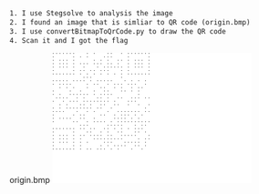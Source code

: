 ```
1. I use Stegsolve to analysis the image
2. I found an image that is simliar to QR code (origin.bmp)
3. I use convertBitmapToQrCode.py to draw the QR code
4. Scan it and I got the flag
```
origin.bmp
![Alt text](origin.bmp?raw=true "origin.bmp")